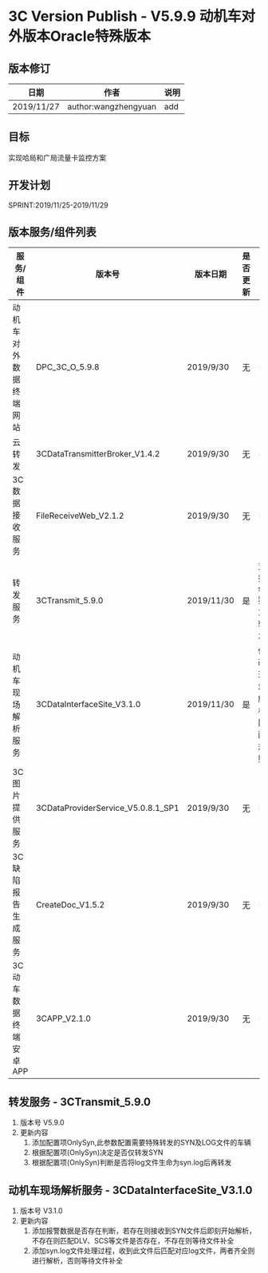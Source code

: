 3C Version Publish - V5.9.9 动机车对外版本Oracle特殊版本
=================
  
版本修订
-----------------------------------

日期 | 作者 |  说明
-|-|-
2019/11/27| author:wangzhengyuan| add

目标
-----------------------------------

实现哈局和广局流量卡监控方案

开发计划
-----------------------------------

SPRINT:2019/11/25-2019/11/29

版本服务/组件列表
-----------------------------------

服务/组件 | 版本号 | 版本日期 | 是否更新 |升级内容
-|-|-|-|-
 动机车对外数据终端网站| DPC_3C_O_5.9.8 |2019/9/30| 无 |-
 云转发| 3CDataTransmitterBroker_V1.4.2 |2019/9/30| 无 |-
 3C数据接收服务| FileReceiveWeb_V2.1.2|2019/9/30| 无 |-
 转发服务| 3CTransmit_5.9.0 |2019/11/30| 是 |支持syn独立转发
 动机车现场解析服务| 3CDataInterfaceSite_V3.1.0 |2019/11/30| 是 | 修改现场解析匹配规则
 3C图片提供服务| 3CDataProviderService_V5.0.8.1_SP1 |2019/9/30| 无 |-
 3C缺陷报告生成服务| CreateDoc_V1.5.2 |2019/9/30| 无 |-
 3C动车数据终端安卓APP| 3CAPP_V2.1.0 |2019/9/30| 无 |-

转发服务 - 3CTransmit_5.9.0
-----------------------------------

1. 版本号
V5.9.0
2. 更新内容
    1. 添加配置项OnlySyn,此参数配置需要特殊转发的SYN及LOG文件的车辆
    2. 根据配置项(OnlySyn)决定是否仅转发SYN
    3. 根据配置项(OnlySyn)判断是否将log文件生命为syn.log后再转发
    

动机车现场解析服务 - 3CDataInterfaceSite_V3.1.0
-----------------------------------

1. 版本号
V3.1.0
2. 更新内容
    1. 添加报警数据是否存在判断，若存在则接收到SYN文件后即刻开始解析，不存在则匹配DLV、SCS等文件是否存在，不存在则等待文件补全
    2. 添加syn.log文件处理过程，收到此文件后匹配对应log文件，两者齐全则进行解析，否则等待文件补全
